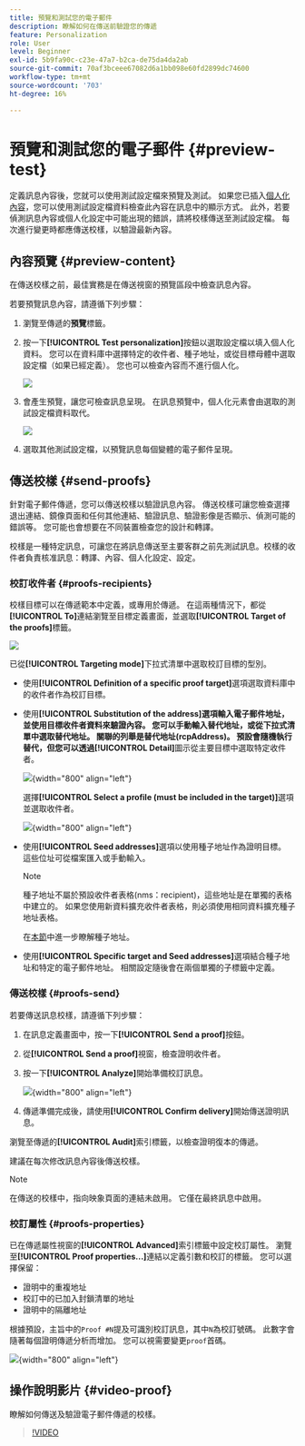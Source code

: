 ```yaml
---
title: 預覽和測試您的電子郵件
description: 瞭解如何在傳送前驗證您的傳遞
feature: Personalization
role: User
level: Beginner
exl-id: 5b9fa90c-c23e-47a7-b2ca-de75da4da2ab
source-git-commit: 70af3bceee67082d6a1bb098e60fd2899dc74600
workflow-type: tm+mt
source-wordcount: '703'
ht-degree: 16%

---
```


# 預覽和測試您的電子郵件 {#preview-test}

定義訊息內容後，您就可以使用測試設定檔來預覽及測試。 如果您已插入[個人化內容](personalize.md)，您可以使用測試設定檔資料檢查此內容在訊息中的顯示方式。 此外，若要偵測訊息內容或個人化設定中可能出現的錯誤，請將校樣傳送至測試設定檔。 每次進行變更時都應傳送校樣，以驗證最新內容。

## 內容預覽 {#preview-content}

在傳送校樣之前，最佳實務是在傳送視窗的預覽區段中檢查訊息內容。

若要預覽訊息內容，請遵循下列步驟：

1. 瀏覽至傳遞的&#x200B;**預覽**&#x200B;標籤。
1. 按一下&#x200B;**[!UICONTROL Test personalization]**&#x200B;按鈕以選取設定檔以填入個人化資料。 您可以在資料庫中選擇特定的收件者、種子地址，或從目標母體中選取設定檔（如果已經定義）。 您也可以檢查內容而不進行個人化。

   ![](assets/test-personalization.png)

1. 會產生預覽，讓您可檢查訊息呈現。 在訊息預覽中，個人化元素會由選取的測試設定檔資料取代。

   ![](assets/test-personalization-with-a-recipient.png)

1. 選取其他測試設定檔，以預覽訊息每個變體的電子郵件呈現。

## 傳送校樣 {#send-proofs}

針對電子郵件傳遞，您可以傳送校樣以驗證訊息內容。 傳送校樣可讓您檢查選擇退出連結、鏡像頁面和任何其他連結、驗證訊息、驗證影像是否顯示、偵測可能的錯誤等。 您可能也會想要在不同裝置檢查您的設計和轉譯。

校樣是一種特定訊息，可讓您在將訊息傳送至主要客群之前先測試訊息。校樣的收件者負責核准訊息：轉譯、內容、個人化設定、設定。

### 校訂收件者 {#proofs-recipients}

校樣目標可以在傳遞範本中定義，或專用於傳遞。 在這兩種情況下，都從&#x200B;**[!UICONTROL To]**&#x200B;連結瀏覽至目標定義畫面，並選取&#x200B;**[!UICONTROL Target of the proofs]**&#x200B;標籤。

![](assets/target-of-proofs.png)

已從&#x200B;**[!UICONTROL Targeting mode]**&#x200B;下拉式清單中選取校訂目標的型別。

* 使用&#x200B;**[!UICONTROL Definition of a specific proof target]**&#x200B;選項選取資料庫中的收件者作為校訂目標。
* 使用&#x200B;**[!UICONTROL Substitution of the address]**選項輸入電子郵件地址，並使用目標收件者資料來驗證內容。 您可以手動輸入替代地址，或從下拉式清單中選取替代地址。 關聯的列舉是替代地址(rcpAddress)。
預設會隨機執行替代，但您可以透過**[!UICONTROL Detail]**&#x200B;圖示從主要目標中選取特定收件者。

  ![](assets/target-of-proofs-substitution-details.png){width="800" align="left"}

  選擇&#x200B;**[!UICONTROL Select a profile (must be included in the target)]**&#x200B;選項並選取收件者。

  ![](assets/target-of-proofs-substitution.png){width="800" align="left"}


* 使用&#x200B;**[!UICONTROL Seed addresses]**&#x200B;選項以使用種子地址作為證明目標。 這些位址可從檔案匯入或手動輸入。

  >[!NOTE]
  >
  >種子地址不屬於預設收件者表格(nms：recipient)，這些地址是在單獨的表格中建立的。 如果您使用新資料擴充收件者表格，則必須使用相同資料擴充種子地址表格。

  在[本節](../audiences/test-profiles.md)中進一步瞭解種子地址。

* 使用&#x200B;**[!UICONTROL Specific target and Seed addresses]**&#x200B;選項結合種子地址和特定的電子郵件地址。 相關設定隨後會在兩個單獨的子標籤中定義。

### 傳送校樣 {#proofs-send}

若要傳送訊息校樣，請遵循下列步驟：

1. 在訊息定義畫面中，按一下&#x200B;**[!UICONTROL Send a proof]**&#x200B;按鈕。
1. 從&#x200B;**[!UICONTROL Send a proof]**&#x200B;視窗，檢查證明收件者。
1. 按一下&#x200B;**[!UICONTROL Analyze]**&#x200B;開始準備校訂訊息。

   ![](assets/send-proof-analyze.png){width="800" align="left"}

1. 傳遞準備完成後，請使用&#x200B;**[!UICONTROL Confirm delivery]**&#x200B;開始傳送證明訊息。

瀏覽至傳遞的&#x200B;**[!UICONTROL Audit]**&#x200B;索引標籤，以檢查證明復本的傳遞。

建議在每次修改訊息內容後傳送校樣。

>[!NOTE]
>
>在傳送的校樣中，指向映象頁面的連結未啟用。 它僅在最終訊息中啟用。

### 校訂屬性 {#proofs-properties}

已在傳遞屬性視窗的&#x200B;**[!UICONTROL Advanced]**&#x200B;索引標籤中設定校訂屬性。 瀏覽至&#x200B;**[!UICONTROL Proof properties...]**&#x200B;連結以定義引數和校訂的標籤。 您可以選擇保留：

* 證明中的重複地址
* 校訂中的已加入封鎖清單的地址
* 證明中的隔離地址

根據預設，主旨中的`Proof #N`提及可識別校訂訊息，其中`N`為校訂號碼。 此數字會隨著每個證明傳遞分析而增加。 您可以視需要變更`proof`首碼。

![](assets/proof-parameters.png){width="800" align="left"}


## 操作說明影片 {#video-proof}

瞭解如何傳送及驗證電子郵件傳遞的校樣。

>[!VIDEO](https://video.tv.adobe.com/v/333404)
